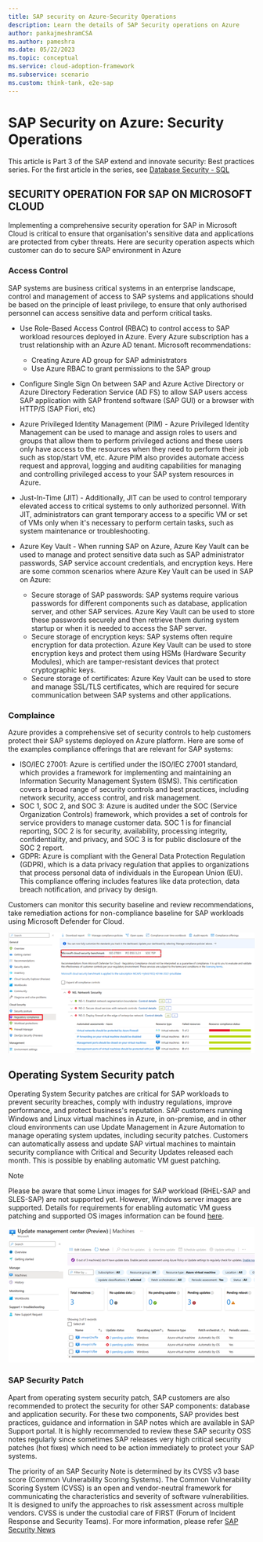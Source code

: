 ```yaml
---
title: SAP security on Azure-Security Operations
description: Learn the details of SAP Security operations on Azure 
author: pankajmeshramCSA
ms.author: pameshra
ms.date: 05/22/2023
ms.topic: conceptual
ms.service: cloud-adoption-framework
ms.subservice: scenario
ms.custom: think-tank, e2e-sap
---
```


# SAP Security on Azure: Security Operations

This article is Part 3 of the SAP extend and innovate security: Best practices series. For the first article in the series,
see [Database Security - SQL](./sap-lza-database-security.md)

## SECURITY OPERATION FOR SAP ON MICROSOFT CLOUD 
Implementing a comprehensive security operation for SAP in Microsoft Cloud is critical to ensure that organisation's sensitive data and applications are protected from cyber threats. Here are security operation aspects which customer can do to secure SAP environment in Azure

### Access Control 
SAP systems are business critical systems in an enterprise landscape, control and management of access to SAP systems and applications should be based on the principle of least privilege, to ensure that only authorised personnel can access sensitive data and perform critical tasks.

- Use Role-Based Access Control (RBAC) to control access to SAP workload resources deployed in Azure. Every Azure subscription has a trust relationship with an Azure AD tenant. Microsoft recommendations:
    - Creating Azure AD group for SAP administrators
    - Use Azure RBAC to grant permissions to the SAP group

- Configure Single Sign On between SAP and Azure Active Directory or Azure Directory Federation Service (AD FS) to allow SAP users access SAP application with SAP frontend software (SAP GUI) or a browser with HTTP/S (SAP Fiori, etc)

- Azure Privileged Identity Management (PIM) - Azure Privileged Identity Management can be used to manage and assign roles to users and groups that allow them to perform privileged actions and these users only have access to the resources when they need to perform their job such as stop/start VM, etc.
Azure PIM also provides automate access request and approval, logging and auditing capabilities for managing and controlling privileged access to your SAP system resources in Azure. 

- Just-In-Time (JIT) - Additionally, JIT can be used to control temporary elevated access to critical systems to only authorized personnel. With JIT, administrators can grant temporary access to a specific VM or set of VMs only when it's necessary to perform certain tasks, such as system maintenance or troubleshooting.

- Azure Key Vault - When running SAP on Azure, Azure Key Vault can be used to manage and protect sensitive data such as SAP administrator passwords, SAP service account credentials, and encryption keys. Here are some common scenarios where Azure Key Vault can be used in SAP on Azure:

    - Secure storage of SAP passwords: SAP systems require various passwords for different components such as database, application server, and other SAP services. Azure Key Vault can be used to store these passwords securely and then retrieve them during system startup or when it is needed to access the SAP server.
    - Secure storage of encryption keys: SAP systems often require encryption for data protection. Azure Key Vault can be used to store encryption keys and protect them using HSMs (Hardware Security Modules), which are tamper-resistant devices that protect cryptographic keys.
    - Secure storage of certificates: Azure Key Vault can be used to store and manage SSL/TLS certificates, which are required for secure communication between SAP systems and other applications.

### Complaince
Azure provides a comprehensive set of security controls to help customers protect their SAP systems deployed on Azure platform. Here are some of the examples compliance offerings that are relevant for SAP systems:
  - ISO/IEC 27001: Azure is certified under the ISO/IEC 27001 standard, which provides a framework for implementing and maintaining an Information
    Security Management System (ISMS). This certification covers a broad range of security controls and best practices, including network security, access control, and risk management.
  - SOC 1, SOC 2, and SOC 3: Azure is audited under the SOC (Service Organization Controls) framework, which provides a set of controls for service 
    providers to manage customer data. SOC 1 is for financial reporting, SOC 2 is for security, availability, processing integrity, confidentiality, and privacy, and SOC 3 is for public disclosure of the SOC 2 report.
  - GDPR: Azure is compliant with the General Data Protection Regulation (GDPR), which is a data privacy regulation that applies to organizations 
    that process personal data of individuals in the European Union (EU). This compliance offering includes features like data protection, data breach notification, and privacy by design.

Customers can monitor this security baseline and review recommendations, take remediation actions for non-compliance baseline for SAP workloads using Microsoft Defender for Cloud. 

   ![Screenshot shows Defender configuration.](./media/sap-lza-defender.png)

## Operating System Security patch
Operating System Security patches are critical for SAP workloads to prevent security breaches, comply with industry regulations, improve performance, and protect business's reputation.
SAP customers running Windows and Linux virtual machines in Azure, in on-premise, and in other cloud environments can use Update Management in Azure Automation to manage operating system updates, including security patches. 
Customers can automatically assess and update SAP virtual machines to maintain security compliance with Critical and Security Updates released each month. This is possible by enabling automatic VM guest patching.


> [!NOTE]
>Please be aware that some Linux images for SAP workload (RHEL-SAP and SLES-SAP) are not supported yet. However, Windows server images are supported. Details for requirements for enabling automatic VM guess patching and supported OS images information can be found [here](/azure/virtual-machines/automatic-vm-guest-patching#supported-os-images).

![Screenshot shows Update Management.](./media/sap-lza-update-management.png)

### SAP Security Patch 
Apart from operating system security patch, SAP customers are also recommended to protect the security for other SAP components: database and application security. For these two components, SAP provides best practices, guidance and information in SAP notes which are available in SAP Support portal. 
It is highly recommended to review these SAP security OSS notes regularly since sometimes SAP releases very high critical security patches (hot fixes) which need to be action immediately to protect your SAP systems.

The priority of an SAP Security Note is determined by its CVSS v3 base score (Common Vulnerability Scoring Systems). The Common Vulnerability Scoring System (CVSS) is an open and vendor-neutral framework for communicating the characteristics and severity of software vulnerabilities. It is designed to unify the approaches to risk assessment across multiple vendors. CVSS is under the custodial care of FIRST (Forum of Incident Response and Security Teams).
For more information, please refer [SAP Security News](https://support.sap.com/en/my-support/knowledge-base/security-notes-news.html)
